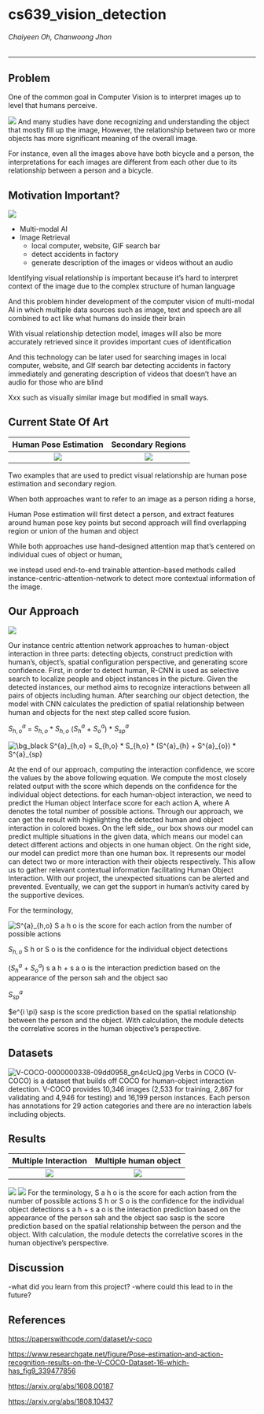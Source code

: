 # cs639_vision_detection
###### Chaiyeen Oh, Chanwoong Jhon
---
## Problem
One of the common goal in Computer Vision is to interpret images up to level that humans perceive.

![](problem.png)
And many studies have done recognizing and understanding the object that mostly fill up the image,
However, the relationship between two or more objects has more significant meaning of the overall image.

For instance, even all the images above have both bicycle and a person, the interpretations for each images are different from each other due to its relationship between a person and a bicycle.

## Motivation Important?
![](motivation_and_usage.png)
- Multi-modal AI
- Image Retrieval 
  - local computer, website, GIF search bar
  - detect accidents in factory
  - generate description of the images or videos without an audio


Identifying visual relationship is important because it’s hard to interpret context of the image due to the complex structure of human language

And this problem hinder development of the computer vision of multi-modal AI in which multiple data sources such as image, text and speech are all combined to act like what humans do inside their brain


With visual relationship detection model, images will also be more accurately retrieved since it provides important cues of identification 

And this technology can be later used for 
searching images in local computer, website, and GIf search bar 
detecting accidents in factory immediately 
and generating description of videos that doesn’t have an audio for those who are blind

Xxx such as visually similar image but modified in small ways.

## Current State Of Art
Human Pose Estimation      |   Secondary Regions
:----------------------------:|:-------------------------:
![](human_pose_estimation.png)|  ![](Secondary_Regions.png)

Two examples that are used to predict visual relationship are human pose estimation and secondary region. 

When both approaches want to refer to an image as a person riding a horse,

Human Pose estimation will first detect a person, and extract features around human pose key points 
but second approach will find overlapping region or union of the human and object

While both approaches use hand-designed attention map that’s centered on individual cues of object or human, 

we instead used end-to-end trainable attention-based methods called instance-centric-attention-network to detect more contextual information of the image.

## Our Approach 
![](algorithm.png)

Our  instance centric attention network approaches to human-object interaction in three parts: detecting objects, construct prediction with human’s, object’s, spatial configuration perspective, and generating score confidence.
First, in order to detect human, R-CNN is used as selective search to localize people and object instances in the picture. Given the detected instances, our method aims to recognize interactions between all pairs of objects including human.
After searching our object detection, the model with CNN calculates the prediction of spatial relationship between human and objects for the next step called score fusion.

$S^{a}_{h,o}$ = $S_{h,o}$ * $S_{h,o}$ ($S^{a}_{h}$ + $S^{a}_{o}$) * $S^{a}_{sp}$

<img src="https://latex.codecogs.com/svg.image?\bg_black&space;S^{a}_{h,o}&space;=&space;S_{h,o}&space;*&space;S_{h,o}&space;*&space;(S^{a}_{h}&space;&plus;&space;S^{a}_{o})&space;*&space;S^{a}_{sp}" title="\bg_black S^{a}_{h,o} = S_{h,o} * S_{h,o} * (S^{a}_{h} + S^{a}_{o}) * S^{a}_{sp}" />

At the end of our approach, computing the interaction confidence, we score the values by the above following equation. We compute the most closely related output with the score which depends on the confidence for the individual object detections. for each human-object interaction, we need to predict the Human object Interface score for each action A, where A denotes the total number of possible actions.
Through our approach, we can get the result with highlighting the detected human and object interaction in colored boxes.
On the left side,, our box shows our model can predict multiple situations in the given data, which means our model can detect different actions and objects in one human object.
On the right side, our model can predict more than one human box.
It represents our model can detect two or more interaction with their objects respectively.
This allow us to gather relevant contextual information facilitating Human Object Interaction.
With our project, the unexpected situations can be alerted and prevented.
Eventually, we can get the support in human’s activity cared by the supportive devices. 

For the terminology,

<img src="https://latex.codecogs.com/svg.image?S^{a}_{h,o}" title="S^{a}_{h,o}" />
S a h o is the score for each action from the number of possible actions

$S_{h,o}$ 
S h or S o is the confidence for the individual object detections

($S^{a}_{h}$ + $S^{a}_{o}$) 
s a h + s a o is the interaction prediction based on the appearance of the person sah and the object sao

 $S^{a}_{sp}$

 $e^{i \pi} 
sasp is  the score prediction based on the spatial relationship between the person and the object.
With calculation, the module detects the correlative scores in the human objective’s perspective.

## Datasets
![V-COCO-0000000338-09dd0958_gn4cUcQ.jpg](V-COCO-0000000338-09dd0958_gn4cUcQ.jpg)
Verbs in COCO (V-COCO) is a dataset that builds off COCO for human-object interaction detection. V-COCO provides 10,346 images (2,533 for training, 2,867 for validating and 4,946 for testing) and 16,199 person instances. Each person has annotations for 29 action categories and there are no interaction labels including objects.




## Results
Multiple Interaction      |  Multiple human object
:---------------------------:|:-------------------------:
![](person.png)          |  ![](bicycle.png)


![](person.png)            ![](bicycle.png)
For the terminology,
S a h o is the score for each action from the number of possible actions
S h or S o is the confidence for the individual object detections
s a h + s a o is the interaction prediction based on the appearance of the person sah and the object sao
sasp is  the score prediction based on the spatial relationship between the person and the object.
With calculation, the module detects the correlative scores in the human objective’s perspective.

## Discussion 
-what did you learn from this project?
-where could this lead to in the future? 




## References
<https://paperswithcode.com/dataset/v-coco>

<https://www.researchgate.net/figure/Pose-estimation-and-action-recognition-results-on-the-V-COCO-Dataset-16-which-has_fig9_339477856>

<https://arxiv.org/abs/1608.00187>

<https://arxiv.org/abs/1808.10437>


